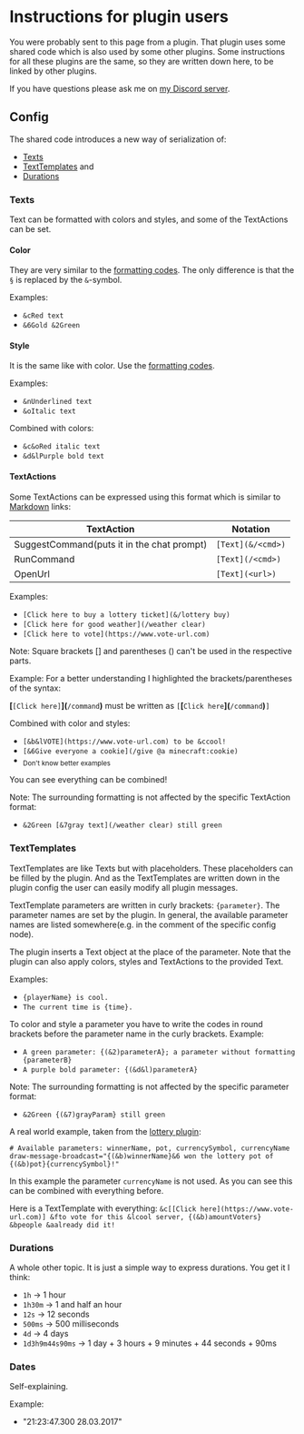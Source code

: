 # Instructions for plugin users

You were probably sent to this page from a plugin.
That plugin uses some shared code which is also used by some other plugins.
Some instructions for all these plugins are the same, so they are written down here, to be linked by other plugins.

If you have questions please ask me on [my Discord server](https://discord.gg/ZHZ9Z8T).

## Config

The shared code introduces a new way of serialization of:
- [Texts](#texts)
- [TextTemplates](#texttemplates) and
- [Durations](#durations)

### Texts <a name="texts"></a>

Text can be formatted with colors and styles, and some of the TextActions can be set.

#### Color

They are very similar to the [formatting codes](http://minecraft.gamepedia.com/Formatting_codes).
The only difference is that the `§` is replaced by the `&`-symbol.

Examples:
- `&cRed text`
- `&6Gold &2Green`

#### Style

It is the same like with color. Use the [formatting codes](http://minecraft.gamepedia.com/Formatting_codes).

Examples:
- `&nUnderlined text`
- `&oItalic text`

Combined with colors:
- `&c&oRed italic text`
- `&d&lPurple bold text`

#### TextActions

Some TextActions can be expressed using this format which is similar to [Markdown](https://en.wikipedia.org/wiki/Markdown) links:

TextAction | Notation
--- | ---
SuggestCommand(puts it in the chat prompt) | `[Text](&/<cmd>)`
RunCommand | `[Text](/<cmd>)`
OpenUrl | `[Text](<url>)`

Examples:
- `[Click here to buy a lottery ticket](&/lottery buy)`
- `[Click here for good weather](/weather clear)`
- `[Click here to vote](https://www.vote-url.com)`

Note: Square brackets [] and parentheses () can't be used in the respective parts.

Example:
For a better understanding I highlighted the brackets/parentheses of the syntax:

<b>[</b>`[Click here]`<b>](</b>`/command`<b>)</b> must be written as `[`<b>[</b>`Click here`<b>](</b>`/command`<b>)</b>`]`

Combined with color and styles:
- `[&b&lVOTE](https://www.vote-url.com) to be &ccool!`
- `[&6Give everyone a cookie](/give @a minecraft:cookie)`
- <sub>Don't know better examples</sub>

You can see everything can be combined!

Note: The surrounding formatting is not affected by the specific TextAction format:
- `&2Green [&7gray text](/weather clear) still green`

### TextTemplates <a name="texttemplates"></a>

TextTemplates are like Texts but with placeholders. These placeholders can be filled
by the plugin. And as the TextTemplates are written down in the plugin config the user can
easily modify all plugin messages.

TextTemplate parameters are written in curly brackets: `{parameter}`.
The parameter names are set by the plugin. In general, the available parameter names
are listed somewhere(e.g. in the comment of the specific config node).

The plugin inserts a Text object at the place of the parameter. Note that
the plugin can also apply colors, styles and TextActions to the provided Text.

Examples:
- `{playerName} is cool.`
- `The current time is {time}.`

To color and style a parameter you have to write the codes in round brackets before the parameter name in the curly brackets.
Example:
- `A green parameter: {(&2)parameterA}; a parameter without formatting {parameterB}`
- `A purple bold parameter: {(&d&l)parameterA}`

Note: The surrounding formatting is not affected by the specific parameter format:
- `&2Green {(&7)grayParam} still green`

A real world example, taken from the [lottery plugin](https://ore.spongepowered.org/RandomByte/Lottery):
```
# Available parameters: winnerName, pot, currencySymbol, currencyName
draw-message-broadcast="{(&b)winnerName}&6 won the lottery pot of {(&b)pot}{currencySymbol}!"
```
In this example the parameter `currencyName` is not used.
As you can see this can be combined with everything before.

Here is a TextTemplate with everything:
`&c[[Click here](https://www.vote-url.com)] &fto vote for this &lcool server, {(&b)amountVoters} &bpeople &aalready did it!`

### Durations <a name="durations"></a>

A whole other topic. It is just a simple way to express durations.
You get it I think:
- `1h` -> 1 hour
- `1h30m` -> 1 and half an hour
- `12s` -> 12 seconds
- `500ms` -> 500 milliseconds
- `4d` -> 4 days
- `1d3h9m44s90ms` -> 1 day + 3 hours + 9 minutes + 44 seconds + 90ms

### Dates <a name="dates"></a>

Self-explaining.

Example:
- "21:23:47.300 28.03.2017"
